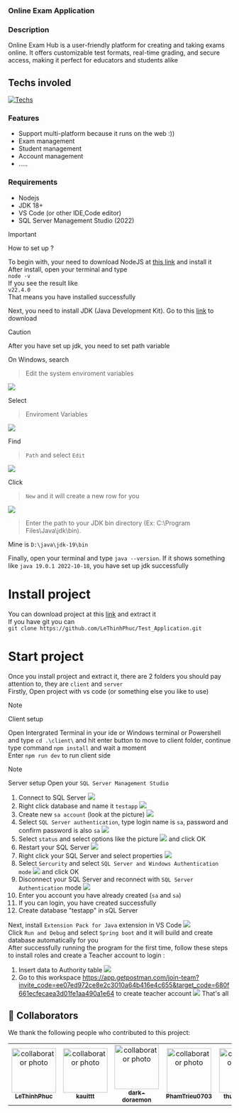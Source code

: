 ### Online Exam Application

### Description 
Online Exam Hub is a user-friendly platform for creating and taking exams online. It offers customizable test formats, real-time grading, and secure access, making it perfect for educators and students alike

## Techs involed
[![Techs](https://skillicons.dev/icons?i=react,java,redux,tailwind&perline=6)](https://skillicons.dev)

### Features
- Support multi-platform because it runs on the web :))
- Exam management
- Student management
- Account management
- .....
### Requirements
- Nodejs 
- JDK 18+
- VS Code (or other IDE,Code editor)
- SQL Server Management Studio (2022)

> [!IMPORTANT] 
>  How to set up ?

To begin with, your need to download NodeJS at [this link](https://nodejs.org/en) and install it <br>
After install, open your terminal and type <br>
`node -v`<br>
If you see the result like <br>
`v22.4.0`<br>
That means you have installed successfully<br>

Next, you need to install JDK (Java Development Kit).
Go to this [link](https://download.oracle.com/java/22/latest/jdk-22_windows-x64_bin.exe ) to download <br>
> [!CAUTION]
> After you have set up jdk, you need to set path variable<br>

On Windows, search  
> Edit the system enviroment variables <br>

![](https://i.ibb.co/V2xkJ2R/image.png)

Select 
>Enviroment Variables

![](https://i.ibb.co/4W64djq/image.png)

Find
> `Path` and select `Edit`

![](https://i.ibb.co/JyJ5FWg/image.png)

Click
> `New` and it will create a new row for you

![](https://i.ibb.co/sgpqP4W/image.png)

>  Enter the path to your JDK bin directory (Ex: C:\Program Files\Java\jdk<version>\bin).

Mine is  `D:\java\jdk-19\bin`

Finally, open your terminal and type `java --version`. If it shows something like `java 19.0.1 2022-10-18`, you have set up jdk successfully

# Install project 

You can download project at this [link](https://github.com/LeThinhPhuc/Test_Application/archive/refs/heads/main.zip) and extract it <br>
If you have git you can <br>
`git clone https://github.com/LeThinhPhuc/Test_Application.git`

# Start project

Once you install project and extract it, there are 2 folders you should pay attention to, they are `client` and `server`  <br>
Firstly, Open project with vs code (or something else you like to use) <br>
> [!NOTE]
> Client setup

Open Intergrated Terminal in your ide or Windows terminal or Powershell and type `cd .\client\` and hit enter button to move to client folder, continue type command `npm install` and wait a moment <br>
Enter `npm run dev` to run client side

> [!NOTE]
> Server setup
Open your `SQL Server Management Studio` <br>
1. Connect to SQL Server ![](https://i.ibb.co/9cx8vfK/image.png)
2. Right click database and name it `testapp` ![](https://i.ibb.co/C0Z9Ng3/image.png)
3. Create new `sa account` (look at the picture) ![](https://i.ibb.co/cFXh2d8/image.png)
4. Select `SQL Server authentication`, type login name is `sa`, password and confirm password is also `sa` ![](https://i.ibb.co/mhQx1Z1/image.png)
5. Select `status` and select options like the picture ![](https://i.ibb.co/NmFWy0D/image.png) and click OK
6. Restart your SQL Server ![](https://i.ibb.co/NjKjC8X/image.png)
7. Right click your SQL Server and select properties ![](https://i.ibb.co/FK47Bpf/image.png)
8. Select `Sercurity` and select `SQL Server and Windows Authentication mode` ![](https://i.ibb.co/G5K4Bt4/image.png[) and click OK
9. Disconnect your SQL Server and reconnect with `SQL Server Authentication` mode ![](https://i.ibb.co/JHvPpPf/image.png)
10. Enter you account you have already created (`sa` and `sa`)
11. If you can login, you have created successfully
12. Create database "testapp" in sQL Server


Next, install `Extension Pack for Java` extension in VS Code ![](https://i.ibb.co/d0MKH4D/image.png) <br>
Click `Run and Debug` and select `Spring boot` and it will build and create database automatically for you <br>
After successfully running the program for the first time, follow these steps to install roles and create a Teacher account to login :<br>
1. Insert data to Authority table ![](https://ibb.co/zbN9fbj)
2. Go to this workspace https://app.getpostman.com/join-team?invite_code=ee07ed972ce8e2c3010a64b416e4c655&target_code=680f661ecfecaea3d01fe1aa490a1e64 to create teacher account ![](https://ibb.co/hBddk5K)
That's all


## 🤝 Collaborators

We thank the following people who contributed to this project:

<table>
  <tr>
    <td align="center">
      <a href="https://github.com/LeThinhPhuc">
        <img src="https://github.com/LeThinhPhuc.png" width="100px;" alt="collaborator photo"/><br>
        <sub>
          <b>LeThinhPhuc</b>
        </sub>
      </a>
    </td>
    <td align="center">
       <a href="https://github.com/kauittt">
        <img src="https://github.com/kauittt.png" width="100px;" alt="collaborator photo"/><br>
        <sub>
          <b>kauittt</b>
        </sub>
      </a>
    </td>
    <td align="center">
      <a href="https://github.com/dark-doraemon">
        <img src="https://github.com/dark-doraemon.png" width="100px;" alt="collaborator photo"/><br>
        <sub>
          <b>dark-doraemon</b>
        </sub>
      </a>
    </td>
    <td align="center">
      <a href="https://github.com/PhamTrieu0703">
        <img src="https://github.com/PhamTrieu0703.png" width="100px;" alt="collaborator photo"/><br>
        <sub>
          <b>PhamTrieu0703</b>
        </sub>
      </a>
    </td>
    <td align="center">
      <a href="https://github.com/thuhoa0810">
        <img src="https://github.com/thuhoa0810.png" width="100px;" alt="collaborator photo"/><br>
        <sub>
          <b>thuhoa0810</b>
        </sub>
      </a>
    </td>
  </tr>
</table>




